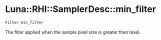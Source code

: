 # Luna::RHI::SamplerDesc::min_filter

```c++
Filter min_filter
```

The filter applied when the sample pixel size is greater than texel. 

